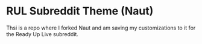 RUL Subreddit Theme (Naut)
===============

Thsi is a repo where I forked Naut and am saving my customizations to it for the Ready Up Live subreddit.